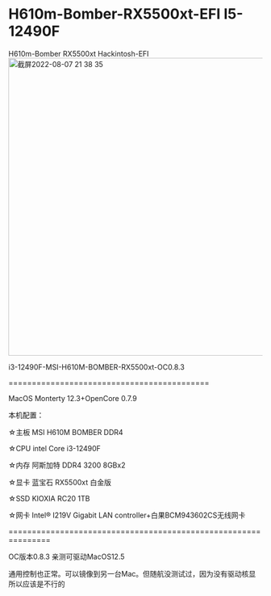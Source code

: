 # H610m-Bomber-RX5500xt-EFI I5-12490F


H610m-Bomber RX5500xt Hackintosh-EFI
<img width="589" alt="截屏2022-08-07 21 38 35" src="https://user-images.githubusercontent.com/65746655/183293549-a35f6812-be14-49e0-bc50-03d5f99bbab8.png">

i3-12490F-MSI-H610M-BOMBER-RX5500xt-OC0.8.3

===========================================

MacOS Monterty 12.3+OpenCore 0.7.9

本机配置：

☆主板 MSI H610M BOMBER DDR4

☆CPU intel Core i3-12490F

☆内存 阿斯加特 DDR4 3200 8GBx2

☆显卡 蓝宝石 RX5500xt 白金版

☆SSD KIOXIA RC20 1TB

☆网卡 Intel® I219V Gigabit LAN controller+白果BCM943602CS无线网卡

===============================================================

OC版本0.8.3 亲测可驱动MacOS12.5

通用控制也正常。可以镜像到另一台Mac。但随航没测试过，因为没有驱动核显所以应该是不行的
